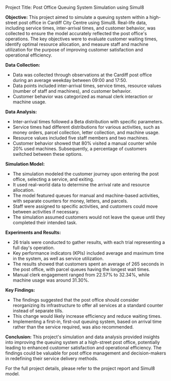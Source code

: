 Project Title: Post Office Queuing System Simulation using Simul8

**Objective:**
This project aimed to simulate a queuing system within a high-street post office in Cardiff City Centre using Simul8. Real-life data, including service times, inter-arrival times, and customer behavior, was collected to ensure the model accurately reflected the post office's operations. The key objectives were to evaluate customer waiting times, identify optimal resource allocation, and measure staff and machine utilization for the purpose of improving customer satisfaction and operational efficiency.

**Data Collection:**
- Data was collected through observations at the Cardiff post office during an average weekday between 09:00 and 17:50.
- Data points included inter-arrival times, service times, resource values (number of staff and machines), and customer behavior.
- Customer behavior was categorized as manual clerk interaction or machine usage.

**Data Analysis:**
- Inter-arrival times followed a Beta distribution with specific parameters.
- Service times had different distributions for various activities, such as money orders, parcel collection, letter collection, and machine usage.
- Resource values included five staff members and two machines.
- Customer behavior showed that 80% visited a manual counter while 20% used machines. Subsequently, a percentage of customers switched between these options.

**Simulation Model:**
- The simulation modeled the customer journey upon entering the post office, selecting a service, and exiting.
- It used real-world data to determine the arrival rate and resource allocation.
- The model featured queues for manual and machine-based activities, with separate counters for money, letters, and parcels.
- Staff were assigned to specific activities, and customers could move between activities if necessary.
- The simulation assumed customers would not leave the queue until they completed their intended task.

**Experiments and Results:**
- 26 trials were conducted to gather results, with each trial representing a full day's operation.
- Key performance indicators (KPIs) included average and maximum time in the system, as well as service utilization.
- The results showed that customers spent an average of 265 seconds in the post office, with parcel queues having the longest wait times.
- Manual clerk engagement ranged from 22.57% to 32.34%, while machine usage was around 31.30%.

**Key Findings:**
- The findings suggested that the post office should consider reorganizing its infrastructure to offer all services at a standard counter instead of separate tills.
- This change would likely increase efficiency and reduce waiting times.
- Implementing a first-in, first-out queuing system, based on arrival time rather than the service required, was also recommended.

**Conclusion:**
This project's simulation and data analysis provided insights into improving the queuing system at a high-street post office, potentially leading to enhanced customer satisfaction and operational efficiency. The findings could be valuable for post office management and decision-makers in redefining their service delivery methods.

For the full project details, please refer to the project report and Simul8 model.
